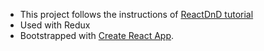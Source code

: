 * This project follows the instructions of [ReactDnD tutorial](http://react-dnd.github.io/react-dnd/docs-tutorial.html)
* Used with Redux 
* Bootstrapped with [Create React App](https://github.com/facebookincubator/create-react-app).
